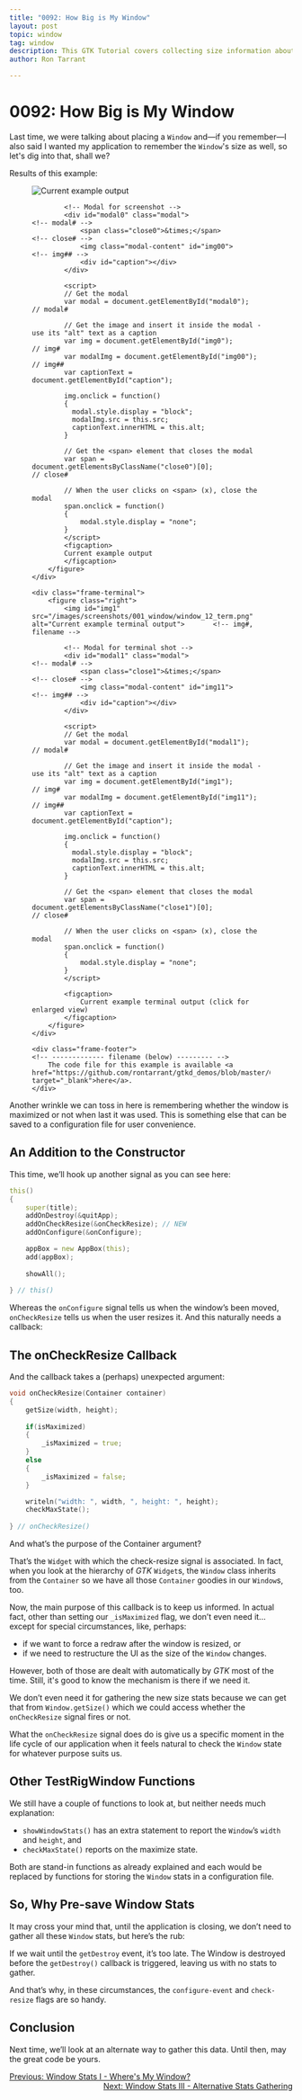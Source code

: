 ```yaml
---
title: "0092: How Big is My Window"
layout: post
topic: window
tag: window
description: This GTK Tutorial covers collecting size information about an open window.
author: Ron Tarrant

---
```


# 0092: How Big is My Window

Last time, we were talking about placing a `Window` and—if you remember—I also said I wanted my application to remember the `Window`'s size as well, so let's dig into that, shall we?

<!-- 0, 1 -->
<!-- first occurrence of application and terminal screen shots on a single page -->
<div class="screenshot-frame">
	<div class="frame-header">
		Results of this example:
	</div>
	<div class="frame-screenshot">
		<figure>
			<img id="img0" src="/images/screenshots/001_window/window_12.png" alt="Current example output">		<!-- img# -->
			
			<!-- Modal for screenshot -->
			<div id="modal0" class="modal">																	<!-- modal# -->
				<span class="close0">&times;</span>															<!-- close# -->
				<img class="modal-content" id="img00">															<!-- img## -->
				<div id="caption"></div>
			</div>
			
			<script>
			// Get the modal
			var modal = document.getElementById("modal0");														// modal#
			
			// Get the image and insert it inside the modal - use its "alt" text as a caption
			var img = document.getElementById("img0");															// img#
			var modalImg = document.getElementById("img00");													// img##
			var captionText = document.getElementById("caption");

			img.onclick = function()
			{
			  modal.style.display = "block";
			  modalImg.src = this.src;
			  captionText.innerHTML = this.alt;
			}
			
			// Get the <span> element that closes the modal
			var span = document.getElementsByClassName("close0")[0];											// close#
			
			// When the user clicks on <span> (x), close the modal
			span.onclick = function()
			{ 
				modal.style.display = "none";
			}
			</script>
			<figcaption>
			Current example output
			</figcaption>
		</figure>
	</div>

	<div class="frame-terminal">
		<figure class="right">
			<img id="img1" src="/images/screenshots/001_window/window_12_term.png" alt="Current example terminal output">		<!-- img#, filename -->

			<!-- Modal for terminal shot -->
			<div id="modal1" class="modal">																				<!-- modal# -->
				<span class="close1">&times;</span>																		<!-- close# -->
				<img class="modal-content" id="img11">																		<!-- img## -->
				<div id="caption"></div>
			</div>
			
			<script>
			// Get the modal
			var modal = document.getElementById("modal1");																	// modal#
			
			// Get the image and insert it inside the modal - use its "alt" text as a caption
			var img = document.getElementById("img1");																		// img#
			var modalImg = document.getElementById("img11");																// img##
			var captionText = document.getElementById("caption");

			img.onclick = function()
			{
			  modal.style.display = "block";
			  modalImg.src = this.src;
			  captionText.innerHTML = this.alt;
			}
			
			// Get the <span> element that closes the modal
			var span = document.getElementsByClassName("close1")[0];														// close#
			
			// When the user clicks on <span> (x), close the modal
			span.onclick = function()
			{ 
				modal.style.display = "none";
			}
			</script>

			<figcaption>
				Current example terminal output (click for enlarged view)
			</figcaption>
		</figure>
	</div>

	<div class="frame-footer">																								<!-- ------------- filename (below) --------- -->
		The code file for this example is available <a href="https://github.com/rontarrant/gtkd_demos/blob/master/001_window/window_12_all_window_stats.d" target="_blank">here</a>.
	</div>
</div>
<!-- end of snippet for first (1st) occurrence of application and terminal screen shots on a single page -->

Another wrinkle we can toss in here is remembering whether the window is maximized or not when last it was used. This is something else that can be saved to a configuration file for user convenience.

## An Addition to the Constructor

This time, we’ll hook up another signal as you can see here:

```d
this()
{
	super(title);
	addOnDestroy(&quitApp);
	addOnCheckResize(&onCheckResize); // NEW
	addOnConfigure(&onConfigure);

	appBox = new AppBox(this);
	add(appBox);
		
	showAll();
		
} // this()
```

Whereas the `onConfigure` signal tells us when the window’s been moved, `onCheckResize` tells us when the user resizes it. And this naturally needs a callback:

## The onCheckResize Callback

And the callback takes a (perhaps) unexpected argument:

```d
void onCheckResize(Container container)
{
	getSize(width, height);
		
	if(isMaximized)
	{
		_isMaximized = true;
	}
	else
	{
		_isMaximized = false;
	}

	writeln("width: ", width, ", height: ", height);
	checkMaxState();
		
} // onCheckResize()
```

And what’s the purpose of the Container argument? 

That’s the `Widget` with which the check-resize signal is associated. In fact, when you look at the hierarchy of *GTK* `Widget`s, the `Window` class inherits from the `Container` so we have all those `Container` goodies in our `Window`s, too.

Now, the main purpose of this callback is to keep us informed. In actual fact, other than setting our `_isMaximized` flag, we don’t even need it... except for special circumstances, like, perhaps:

- if we want to force a redraw after the window is resized, or
- if we need to restructure the UI as the size of the `Window` changes.

However, both of those are dealt with automatically by *GTK* most of the time. Still, it's good to know the mechanism is there if we need it.

We don’t even need it for gathering the new size stats because we can get that from `Window.getSize()` which we could access whether the `onCheckResize` signal fires or not.

What the `onCheckResize` signal does do is give us a specific moment in the life cycle of our application when it feels natural to check the `Window` state for whatever purpose suits us.

## Other TestRigWindow Functions

We still have a couple of functions to look at, but neither needs much explanation:

- `showWindowStats()` has an extra statement to report the `Window`’s `width` and `height`, and
- `checkMaxState()` reports on the maximize state.

Both are stand-in functions as already explained and each would be replaced by functions for storing the `Window` stats in a configuration file.

## So, Why Pre-save Window Stats

It may cross your mind that, until the application is closing, we don’t need to gather all these `Window` stats, but here’s the rub:

If we wait until the `getDestroy` event, it’s too late. The Window is destroyed before the `getDestroy()` callback is triggered, leaving us with no stats to gather.

And that’s why, in these circumstances, the `configure-event` and `check-resize` flags are so handy.

## Conclusion

Next time, we’ll look at an alternate way to gather this data. Until then, may the great code be yours.

<div class="blog-nav">
	<div style="float: left;">
		<a href="/2019/11/26/0091-window-stats-i-position.html">Previous: Window Stats I - Where's My Window?</a>
	</div>
	<div style="float: right;">
		<a href="/2019/12/10/0093-window-stats-iii-alt.html">Next: Window Stats III - Alternative Stats Gathering</a>
	</div>
</div>
